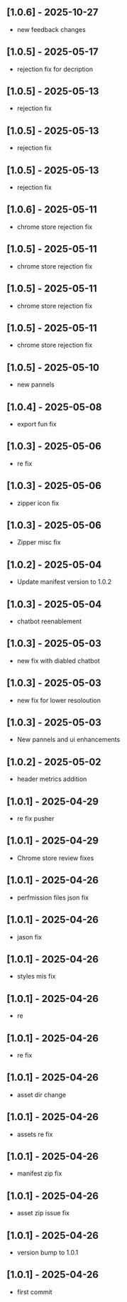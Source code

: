## [1.0.6] - 2025-10-27
- new feedback changes

## [1.0.5] - 2025-05-17
- rejection fix for decription

## [1.0.5] - 2025-05-13
- rejection fix

## [1.0.5] - 2025-05-13
- rejection fix

## [1.0.5] - 2025-05-13
- rejection fix

## [1.0.6] - 2025-05-11
- chrome store rejection fix

## [1.0.5] - 2025-05-11
- chrome store rejection fix

## [1.0.5] - 2025-05-11
- chrome store rejection fix

## [1.0.5] - 2025-05-11
- chrome store rejection fix

## [1.0.5] - 2025-05-10
- new pannels

## [1.0.4] - 2025-05-08
- export fun fix

## [1.0.3] - 2025-05-06
- re fix

## [1.0.3] - 2025-05-06
- zipper icon fix

## [1.0.3] - 2025-05-06
- Zipper misc fix

## [1.0.2] - 2025-05-04
- Update manifest version to 1.0.2

## [1.0.3] - 2025-05-04
- chatbot reenablement

## [1.0.3] - 2025-05-03
- new fix with diabled chatbot

## [1.0.3] - 2025-05-03
- new fix for lower resoloution

## [1.0.3] - 2025-05-03
- New pannels and ui enhancements

## [1.0.2] - 2025-05-02
- header metrics addition

## [1.0.1] - 2025-04-29
- re fix pusher

## [1.0.1] - 2025-04-29
- Chrome store review fixes

## [1.0.1] - 2025-04-26
- perfmission files json fix

## [1.0.1] - 2025-04-26
- jason fix

## [1.0.1] - 2025-04-26
- styles mis fix

## [1.0.1] - 2025-04-26
- re

## [1.0.1] - 2025-04-26
- re fix

## [1.0.1] - 2025-04-26
- asset dir change

## [1.0.1] - 2025-04-26
- assets re fix

## [1.0.1] - 2025-04-26
- manifest zip fix

## [1.0.1] - 2025-04-26
- asset zip issue fix

## [1.0.1] - 2025-04-26
- version bump to 1.0.1

## [1.0.1] - 2025-04-26
- first commit


